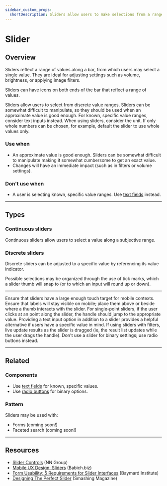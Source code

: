 ```yaml
---
sidebar_custom_props:
  shortDescription: Sliders allow users to make selections from a range of values.
---
```


# Slider

<ComponentVisual
  figmaUrl=""
  storybookUrl="https://forge.tylerdev.io/main/?path=/story/components-slider--default" />

## Overview

Sliders reflect a range of values along a bar, from which users may select a single value. They are ideal for adjusting settings such as volume, brightness, or applying image filters.

Sliders can have icons on both ends of the bar that reflect a range of values.

Sliders allow users to select from discrete value ranges. Sliders can be somewhat difficult to manipulate, so they should be used when an approximate value is good enough. For known, specific value ranges, consider text inputs instead. When using sliders, consider the unit. If only whole numbers can be chosen, for example, default the slider to use whole values only.

### Use when

- An approximate value is good enough. Sliders can be somewhat difficult to manipulate making it somewhat cumbersome to get an exact value. 
- Changes will have an immediate impact (such as in filters or volume settings).

### Don't use when

- A user is selecting known, specific value ranges. Use [text fields](/components/fields/text-field) instead. 

---

## Types 

### Continuous sliders 

Continuous sliders allow users to select a value along a subjective range.

### Discrete sliders

Discrete sliders can be adjusted to a specific value by referencing its value indicator.

Possible selections may be organized through the use of tick marks, which a slider thumb will snap to (or to which an input will round up or down).

---

<DoDontGrid>
  <DoDontTextSection>
    <DoDontText type="do">Ensure that sliders have a large enough touch target for mobile contexts.</DoDontText>
    <DoDontText type="do">Ensure that labels will stay visible on mobile; place them above or beside where a thumb interacts with the slider. </DoDontText>
    <DoDontText type="do">For single-point sliders, if the user clicks at an point along the slider, the handle should jump to the appropriate value.</DoDontText>
    <DoDontText type="do">Providing a text input option in addition to a slider provides a helpful alternative if users have a specific value in mind.</DoDontText>
    <DoDontText type="do">If using sliders with filters, live update results as the slider is dragged (ie, the result list updates while the user drags the handle).</DoDontText>
  </DoDontTextSection>
  <DoDontTextSection>
    <DoDontText type="dont">Don't use a slider for binary settings; use radio buttons instead.</DoDontText>
  </DoDontTextSection>
</DoDontGrid>

---

## Related

### Components

- Use [text fields](/components/fields/text-field) for known, specific values. 
- Use [radio buttons](/components/controls/radio-button) for binary options.

### Pattern

Sliders may be used with:

- Forms (coming soon!)
- Faceted search (coming soon!)

---

## Resources

- [Slider Controls](https://www.nngroup.com/articles/gui-slider-controls/) (NN Group)
- [Mobile UX Design: Sliders](http://babich.biz/mobile-ux-design-sliders/) (Babich.biz)
- [Form Usability: 5 Requirements for Slider Interfaces](https://baymard.com/blog/slider-interfaces) (Baymard Institute)
- [Designing The Perfect Slider](https://www.smashingmagazine.com/2017/07/designing-perfect-slider/) (Smashing Magazine)
